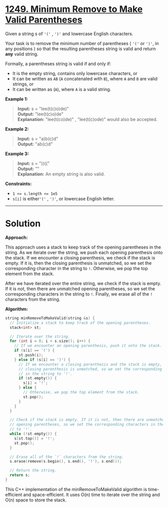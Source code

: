# [1249. Minimum Remove to Make Valid Parentheses](https://leetcode.com/problems/minimum-remove-to-make-valid-parentheses/)

Given a string s of `'('` , `')'` and lowercase English characters.

Your task is to remove the minimum number of parentheses ( `'('` or `')'`, in any positions ) so that the resulting parentheses string is valid and return **any** valid string.

Formally, a parentheses string is valid if and only if:

- It is the empty string, contains only lowercase characters, or
- It can be written as `AB` (`A` concatenated with `B`), where `A` and `B` are valid strings, or
- It can be written as (`A`), where `A` is a valid string.
 


**Example 1:**

>**Input:** s = "lee(t(c)o)de)"<br>
**Output:** "lee(t(c)o)de"<br>
**Explanation:** "lee(t(co)de)" , "lee(t(c)ode)" would also be accepted.

**Example 2:**

>**Input:** s = "a)b(c)d"<br>
**Output:** "ab(c)d"

**Example 3:**

>**Input:** s = "))(("<br>
**Output:** ""<br>
**Explanation:** An empty string is also valid.
 

**Constraints:**

- `1 <= s.length <= 1e5`
- `s[i]` is either`'('` , `')'`, or lowercase English letter.
---
# Solution

**Approach:**

This approach uses a stack to keep track of the opening parentheses in the string. As we iterate over the string, we push each opening parenthesis onto the stack. If we encounter a closing parenthesis, we check if the stack is empty. If it is, then the closing parenthesis is unmatched, so we set the corresponding character in the string to `!`. Otherwise, we pop the top element from the stack.

After we have iterated over the entire string, we check if the stack is empty. If it is not, then there are unmatched opening parentheses, so we set the corresponding characters in the string to `!`. Finally, we erase all of the `!` characters from the string.

**Algorithm:**

```c++
string minRemoveToMakeValid(string &s) {
  // Initialize a stack to keep track of the opening parentheses.
  stack<int> st;

  // Iterate over the string.
  for (int i = 0; i < s.size(); i++) {
    // If we encounter an opening parenthesis, push it onto the stack.
    if (s[i] == '(') {
      st.push(i);
    } else if (s[i] == ')') {
      // If we encounter a closing parenthesis and the stack is empty, then the
      // closing parenthesis is unmatched, so we set the corresponding character
      // in the string to '!'.
      if (st.empty()) {
        s[i] = '!';
      } else {
        // Otherwise, we pop the top element from the stack.
        st.pop();
      }
    }
  }

  // Check if the stack is empty. If it is not, then there are unmatched
  // opening parentheses, so we set the corresponding characters in the string
  // to '!'.
  while (!st.empty()) {
    s[st.top()] = '!';
    st.pop();
  }

  // Erase all of the `!` characters from the string.
  s.erase(remove(s.begin(), s.end(), '!'), s.end());

  // Return the string.
  return s;
}
```

This C++ implementation of the minRemoveToMakeValid algorithm is time-efficient and space-efficient. It uses O(n) time to iterate over the string and O(n) space to store the stack.